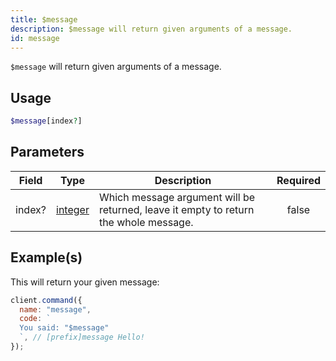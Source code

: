 ```yaml
---
title: $message
description: $message will return given arguments of a message.
id: message
---
```


`$message` will return given arguments of a message.

## Usage

```php
$message[index?]
```

## Parameters

| Field  | Type                                                                                                | Description                                                                          | Required |
| ------ | --------------------------------------------------------------------------------------------------- | ------------------------------------------------------------------------------------ | :------: |
| index? | [integer](https://developer.mozilla.org/en-US/docs/Web/JavaScript/Reference/Global_Objects/Integer) | Which message argument will be returned, leave it empty to return the whole message. |  false   |

## Example(s)

This will return your given message:

```javascript
client.command({
  name: "message",
  code: `
  You said: "$message"
  `, // [prefix]message Hello!
});
```
